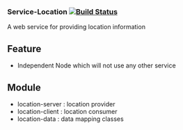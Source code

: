 ### Service-Location  [![Build Status](http://140.115.3.96:8080/jenkins/buildStatus/icon?job=Service-Location)](http://140.115.3.96:8080/jenkins/job/Service-Location/)
A web service for providing location information

## Feature
- Independent Node which will not use any other service

## Module
- location-server : location provider
- location-client : location consumer
- location-data   : data mapping classes